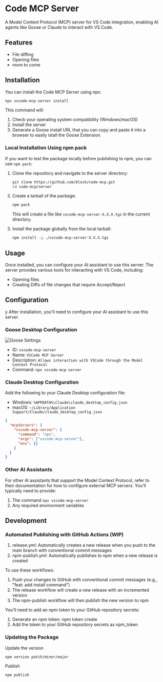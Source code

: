 # Code MCP Server

A Model Context Protocol (MCP) server for VS Code integration, enabling AI agents like Goose or Claude to interact with VS Code.

## Features

- File diffing
- Opening files
- more to come

## Installation

You can install the Code MCP Server using npx:

```bash
npx vscode-mcp-server install
```

This command will:

1. Check your operating system compatibility (Windows/macOS)
2. Install the server
3. Generate a Goose install URL that you can copy and paste it into a browser to easily istall the Goose Extension.

### Local Installation Using npm pack

If you want to test the package locally before publishing to npm, you can use `npm pack`:

1. Clone the repository and navigate to the server directory:

   ```bash
   git clone https://github.com/block/code-mcp.git
   cd code-mcp/server
   ```

2. Create a tarball of the package:

   ```bash
   npm pack
   ```

   This will create a file like `vscode-mcp-server-X.X.X.tgz` in the current directory.

3. Install the package globally from the local tarball:

   ```bash
   npm install -g ./vscode-mcp-server-X.X.X.tgz
   ```

## Usage

Once installed, you can configure your AI assistant to use this server. The server provides various tools for interacting with VS Code, including:

- Opening files
- Creating Diffs of file changes that require Accept/Reject

## Configuration
y
After installation, you'll need to configure your AI assistant to use this server.

### Goose Desktop Configuration

![Goose Settings](../assets/GooseSettings.png)

- ID: `vscode-mcp-server`
- Name: `VSCode MCP Server`
- Description: `Allows interaction with VSCode through the Model Context Protocol`
- Command: `npx vscode-mcp-server`

### Claude Desktop Configuration

Add the following to your Claude Desktop configuration file:

- Windows: `%APPDATA%\Claude\claude_desktop_config.json`
- macOS: `~/Library/Application Support/Claude/claude_desktop_config.json`

```json
{
  "mcpServers": {
    "vscode-mcp-server": {
      "command": "npx",
      "args": ["vscode-mcp-server"],
      "env": {}
    }
  }
}
```

### Other AI Assistants

For other AI assistants that support the Model Context Protocol, refer to their documentation for how to configure external MCP servers. You'll typically need to provide:

1. The command `npx vscode-mcp-server`
2. Any required environment variables

## Development

### Automated Publishing with GitHub Actions (WIP)

1. release.yml: Automatically creates a new release when you push to the main branch with conventional commit messages
2. npm-publish.yml: Automatically publishes to npm when a new release is created

To use these workflows:

1. Push your changes to GitHub with conventional commit messages (e.g., "feat: add install command")
2. The release workflow will create a new release with an incremented version
3. The npm-publish workflow will then publish the new version to npm

You'll need to add an npm token to your GitHub repository secrets:

1. Generate an npm token: npm token create
2. Add the token to your GitHub repository secrets as npm_token

### Updating the Package

Update the version

`npm version patch/minor/major`

Publish

`npm publish`
